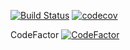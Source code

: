 [![Build Status](https://travis-ci.com/spiritEcosse/bible.svg?branch=master)](https://travis-ci.com/spiritEcosse/bible)
[![codecov](https://codecov.io/gh/spiritEcosse/bible/branch/master/graph/badge.svg)](https://codecov.io/gh/spiritEcosse/bible)

CodeFactor
[![CodeFactor](https://www.codefactor.io/repository/github/spiritecosse/bible/badge)](https://www.codefactor.io/repository/github/spiritecosse/bible)
